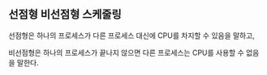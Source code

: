 ## 선점형 비선점형 스케줄링

선점형은 하나의 프로세스가 다른 프로세스 대신에 CPU를 차지할 수 있음을 말하고,

비선점형은 하나의 프로세스가 끝나지 않으면 다른 프로세스는 CPU를 사용할 수 없음을 말한다.